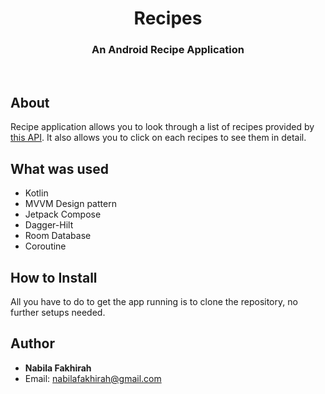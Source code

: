 <h1 align="center">Recipes</h1>
<h3 align="center">An Android Recipe Application</h3>
<br/>

## About
Recipe application allows you to look through a list of recipes provided by [this API](https://hf-android-app.s3-eu-west-1.amazonaws.com/android-test/recipes.json?page=1). It also allows you to click on each recipes to see them in detail.

## What was used
- Kotlin
- MVVM Design pattern
- Jetpack Compose
- Dagger-Hilt
- Room Database
- Coroutine

## How to Install
All you have to do to get the app running is to clone the repository, no further setups needed.

## Author
* <b>Nabila Fakhirah</b>
* Email: nabilafakhirah@gmail.com
  <br />
